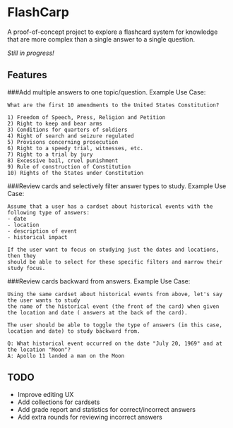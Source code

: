 
FlashCarp
===========================

A proof-of-concept project to explore a flashcard system for knowledge that are more complex than a single answer to a single question.

*Still in progress!*

Features
--------
###Add multiple answers to one topic/question.
Example Use Case:
```
What are the first 10 amendments to the United States Constitution?

1) Freedom of Speech, Press, Religion and Petition
2) Right to keep and bear arms
3) Conditions for quarters of soldiers
4) Right of search and seizure regulated
5) Provisons concerning prosecution
6) Right to a speedy trial, witnesses, etc.
7) Right to a trial by jury
8) Excessive bail, cruel punishment
9) Rule of construction of Constitution
10) Rights of the States under Constitution

```


###Review cards and selectively filter answer types to study.
Example Use Case:
```
Assume that a user has a cardset about historical events with the following type of answers:
- date
- location
- description of event
- historical impact

If the user want to focus on studying just the dates and locations, then they 
should be able to select for these specific filters and narrow their study focus.
```

###Review cards backward from answers.
Example Use Case:
```
Using the same cardset about historical events from above, let's say the user wants to study
the name of the historical event (the front of the card) when given the location and date ( answers at the back of the card).

The user should be able to toggle the type of answers (in this case, location and date) to study backward from.

Q: What historical event occurred on the date "July 20, 1969" and at the location "Moon"?
A: Apollo 11 landed a man on the Moon

```


TODO
----
- Improve editing UX
- Add collections for cardsets
- Add grade report and statistics for correct/incorrect answers
- Add extra rounds for reviewing incorrect answers
